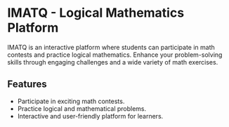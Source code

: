# IMATQ - Logical Mathematics Platform

IMATQ is an interactive platform where students can participate in math contests and practice logical mathematics. Enhance your problem-solving skills through engaging challenges and a wide variety of math exercises.

## Features
- Participate in exciting math contests.
- Practice logical and mathematical problems.
- Interactive and user-friendly platform for learners.